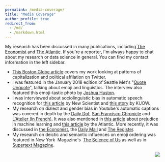 ```yaml
---
permalink: /media-coverage/
title: "Media Coverage"
author_profile: true
redirect_from: 
  - /md/
  - /markdown.html
---
```


My research has been discussed in many publications, including [The Economist](https://www.economist.com/news/books-and-arts/21737017-you-can-train-your-gadgets-understand-what-youre-saying-world) and [The Atlantic](https://www.theatlantic.com/business/archive/2016/12/good-girls-revolt/510245/). If you're a reporter, I'm always happy to chat about my research or data science in general. You can find my contact information in the left sidebar.

*   [This Boston Globe article](https://www.bostonglobe.com/ideas/2018/02/10/the-hashtag-right-overusing-capital-letters/vGaZgsGksDs7QeEjHSssUO/story.html) covers my work looking at patterns of capitalization and political affilation on Twitter.
*   I was featured in the January 2018 edition of Seattle Met's "[Quote Unquote](https://www.seattlemet.com/articles/2017/12/19/meet-rachael-tatman-professional-emoji-whisperer)", talking about emoji and linguistics. The interview also featured this emoji-tastic photo by [Joshua Huston](https://www.seattlemet.com/producers/joshua-huston).
*   I was interviewed about sociolinguistic bias in automatic speech recognition for [this article](https://www.newscientist.com/article/2141940-donate-your-voice-so-siri-doesnt-just-work-for-white-men/) by New Scientist and [this story](http://kuow.org/post/turns-out-siri-might-be-racist) by KUOW.
*   My research on dialect and gender bias in Youtube's automatic captions was covered in depth by the [Daily Dot](http://www.dailydot.com/debug/google-voice-recognition-gender-bias/), [San Francisco Chronicle](http://www.sfchronicle.com/business/article/Voice-assistants-stumble-over-regional-accents-10890340.php) and [L'Atelier (in French)](http://www.atelier.net/trends/articles/assistants-virtuels-doivent-travailler-reconnaissance-vocale_444906). It was also mentioned in [this article](http://smerity.com/articles/2016/algorithms_can_be_prejudiced.html) about prejudice in machine learning and [this article](https://www.theatlantic.com/business/archive/2016/12/good-girls-revolt/510245/) by the Atlantic. More recently, it was discussed in [the Economist](https://www.economist.com/news/books-and-arts/21737017-you-can-train-your-gadgets-understand-what-youre-saying-world), the [Daily Mail](http://www.dailymail.co.uk/sciencetech/article-5499339/AI-assistants-sexist-understand-men-better.html) and [The Register](https://www.theregister.co.uk/2018/03/14/voice_recognition_systems_are_naturally_sexist/).
*   My research on deictic and semantic influences on emoji ordering was featured in New York  Magazine's  [The Science of Us](http://nymag.com/scienceofus/2016/12/do-emoji-have-grammar.html) as well as in [Supertext Magazine](https://blog.supertext.ch/en/).

<img align="right" src="https://i.imgur.com/9PzScua.jpg">
